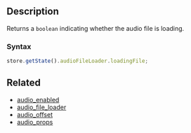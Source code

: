 ## Description

Returns a `boolean` indicating whether the audio file is loading.

### Syntax

```js
store.getState().audioFileLoader.loadingFile;
```

## Related

- [audio_enabled](./audio_enabled.md)
- [audio_file_loader](./audio_file_loader.md)
- [audio_offset](./audio_offset.md)
- [audio_props](./audio_props.md)
